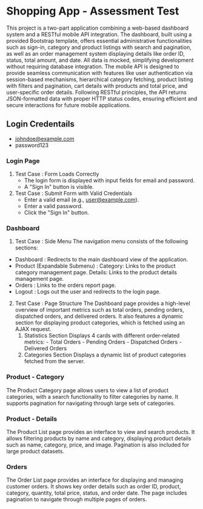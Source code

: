 # Shopping App - Assessment Test
This project is a two-part application combining a web-based dashboard system and a RESTful mobile API integration. The dashboard, built using a provided Bootstrap template, offers essential administrative functionalities such as sign-in, category and product listings with search and pagination, as well as an order management system displaying details like order ID, status, total amount, and date. All data is mocked, simplifying development without requiring database integration. The mobile API is designed to provide seamless communication with features like user authentication via session-based mechanisms, hierarchical category fetching, product listing with filters and pagination, cart details with products and total price, and user-specific order details. Following RESTful principles, the API returns JSON-formatted data with proper HTTP status codes, ensuring efficient and secure interactions for future mobile applications.

## Login Credentails
- johndoe@example.com          
- password123

### Login Page
1. Test Case : Form Loads Correctly
    - The login form is displayed with input fields for email and password.
    - A "Sign In" button is visible.
2. Test Case : Submit Form with Valid Credentials
    - Enter a valid email (e.g., user@example.com).
    - Enter a valid password.
    - Click the "Sign In" button.

### Dashboard
1. Test Case : Side Menu
The navigation menu consists of the following sections:
 - Dashboard :
    Redirects to the main dashboard view of the application.
 - Product (Expandable Submenu) :
    Category: Links to the product category management page.
    Details: Links to the product details management page.
 - Orders :
     Links to the orders report page.
 - Logout :
     Logs out the user and redirects to the login page.
2. Test Case : Page Structure
The Dashboard page provides a high-level overview of important metrics such as total orders, pending orders, dispatched orders, and delivered orders. It also features a dynamic section for displaying product categories, which is fetched using an AJAX request.
    1. Statistics Section
        Displays 4 cards with different order-related metrics:
            - Total Orders
            - Pending Orders
            - Dispatched Orders
            - Delivered Orders
    2. Categories Section
        Displays a dynamic list of product categories fetched from the server.

### Product - Category
The Product Category page allows users to view a list of product categories, with a search functionality to filter categories by name. It supports pagination for navigating through large sets of categories.

### Product - Details
The Product List page provides an interface to view and search products. It allows filtering products by name and category, displaying product details such as name, category, price, and image. Pagination is also included for large product datasets.

### Orders
The Order List page provides an interface for displaying and managing customer orders. It shows key order details such as order ID, product, category, quantity, total price, status, and order date. The page includes pagination to navigate through multiple pages of orders.
